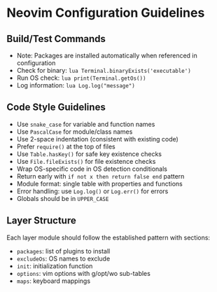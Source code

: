 # Neovim Configuration Guidelines

## Build/Test Commands
- Note: Packages are installed automatically when referenced in configuration
- Check for binary: `lua Terminal.binaryExists('executable')`
- Run OS check: `lua print(Terminal.getOs())`
- Log information: `lua Log.log("message")`

## Code Style Guidelines
- Use `snake_case` for variable and function names
- Use `PascalCase` for module/class names
- Use 2-space indentation (consistent with existing code)
- Prefer `require()` at the top of files
- Use `Table.hasKey()` for safe key existence checks
- Use `File.fileExists()` for file existence checks
- Wrap OS-specific code in OS detection conditionals
- Return early with `if not x then return false end` pattern
- Module format: single table with properties and functions
- Error handling: use `Log.log()` or `Log.err()` for errors
- Globals should be in `UPPER_CASE`

## Layer Structure
Each layer module should follow the established pattern with sections:
- `packages`: list of plugins to install
- `excludeOs`: OS names to exclude
- `init`: initialization function
- `options`: vim options with g/opt/wo sub-tables
- `maps`: keyboard mappings
